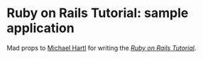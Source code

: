 # Ruby on Rails Tutorial: sample application

Mad props to [Michael Hartl](http://michaelhartl.com/) for writing the [*Ruby on Rails Tutorial*](http://railstutorial.org/).
